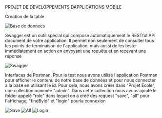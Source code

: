
PROJET DE DEVELOPPEMENTS DAPPLICATIONS MOBILE

Creation de la table

![Base de donnees](https://user-images.githubusercontent.com/112700832/219902343-2e43c09a-6432-4e98-ab9a-5415aafe6611.PNG)


Swagger est un outil spécial qui compose automatiquement le RESTful API document de votre application.
Il permet non seulement de consulter tous les points de terminaison de l'application, mais aussi de les tester immédiatement en action en envoyant une requête et en recevant une réponse

![Swagger](https://user-images.githubusercontent.com/112700832/219902350-a050af8f-c5ba-4f4b-bdc5-633281ffe331.PNG)


 Interfaces de Postman.
Pour le test nous avons utilisé l'application Postman pour afficher le contenu de notre base de données et pour nous connecter à la base en utilisant le id. 
Pour cela, nous avons créer dans "Projet Ecole", une collection nommée "admin".
Dans cette collection nous avons ajouté le folder appelé "role" dans lequel on a créé des request "save", "all" pour l'affichage, "findById" et "login" pourla connexion

![Save](https://user-images.githubusercontent.com/112700832/219902359-3601d74e-557d-4609-977f-ea33219d7008.PNG)
![All](https://user-images.githubusercontent.com/112700832/219902362-d81da3a4-d48a-4dbc-8506-4655b5723fce.PNG)
![Login](https://user-images.githubusercontent.com/112700832/219902368-34cc2df6-8f6a-4cc2-a7c2-aee0515d7434.PNG)



